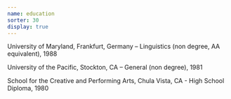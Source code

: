 ```yaml
---
name: education
sorter: 30
display: true
---
```


University of Maryland, Frankfurt, Germany – Linguistics (non degree, AA equivalent), 1988

University of the Pacific, Stockton, CA – General (non degree), 1981

School for the Creative and Performing Arts, Chula Vista, CA - High School Diploma, 1980
